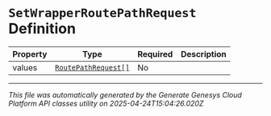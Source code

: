 # `SetWrapperRoutePathRequest` Definition

| Property | Type | Required | Description |
|----------|------|----------|-------------|
| values | [`RoutePathRequest[]`](routepathrequest-definition.md) | No |  |

---

*This file was automatically generated by the Generate Genesys Cloud Platform API classes utility on 2025-04-24T15:04:26.020Z*